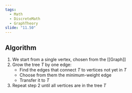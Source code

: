 ```yaml
---
tags:
  - Math
  - DiscreteMath
  - GraphTheory
slide: "11.50"
---
```

## Algorithm
1. We start from a single vertex, chosen from the [[Graph]]
2. Grow the tree $T$ by one edge:
	- Find the edges that connect $T$ to vertices not yet in $T$
	- Choose from them the minimum-weight edge
	- Transfer it to $T$
3. Repeat step 2 until all vertices are in the tree $T$